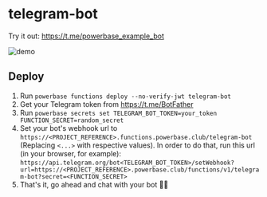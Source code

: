 # telegram-bot

Try it out: https://t.me/powerbase_example_bot

![demo](./demo.gif)

## Deploy

1. Run `powerbase functions deploy --no-verify-jwt telegram-bot`
2. Get your Telegram token from https://t.me/BotFather
3. Run `powerbase secrets set TELEGRAM_BOT_TOKEN=your_token FUNCTION_SECRET=random_secret`
4. Set your bot's webhook url to `https://<PROJECT_REFERENCE>.functions.powerbase.club/telegram-bot` (Replacing `<...>` with respective values). In order to do that, run this url (in your browser, for example): `https://api.telegram.org/bot<TELEGRAM_BOT_TOKEN>/setWebhook?url=https://<PROJECT_REFERENCE>.powerbase.club/functions/v1/telegram-bot?secret=<FUNCTION_SECRET>`
5. That's it, go ahead and chat with your bot 🤖💬
